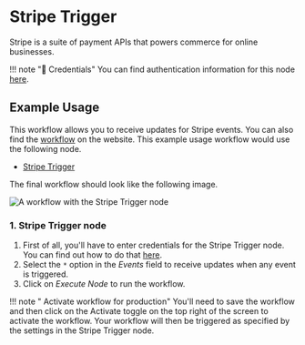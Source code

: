 # Stripe Trigger

Stripe is a suite of payment APIs that powers commerce for online businesses.

!!! note "🔑 Credentials"
    You can find authentication information for this node [here](/workflow/integrations/credentials/stripe/).



## Example Usage

This workflow allows you to receive updates for Stripe events. You can also find the [workflow](https://n8n.io/workflows/545) on the website. This example usage workflow would use the following node.
- [Stripe Trigger]()

The final workflow should look like the following image.

![A workflow with the Stripe Trigger node](/_images/integrations/trigger-nodes/stripetrigger/workflow.png)


### 1. Stripe Trigger node

1. First of all, you'll have to enter credentials for the Stripe Trigger node. You can find out how to do that [here](/workflow/integrations/credentials/stripe/).
2. Select the `*` option in the *Events* field to receive updates when any event is triggered.
3. Click on *Execute Node* to run the workflow.

!!! note " Activate workflow for production"
    You'll need to save the workflow and then click on the Activate toggle on the top right of the screen to activate the workflow. Your workflow will then be triggered as specified by the settings in the Stripe Trigger node.





